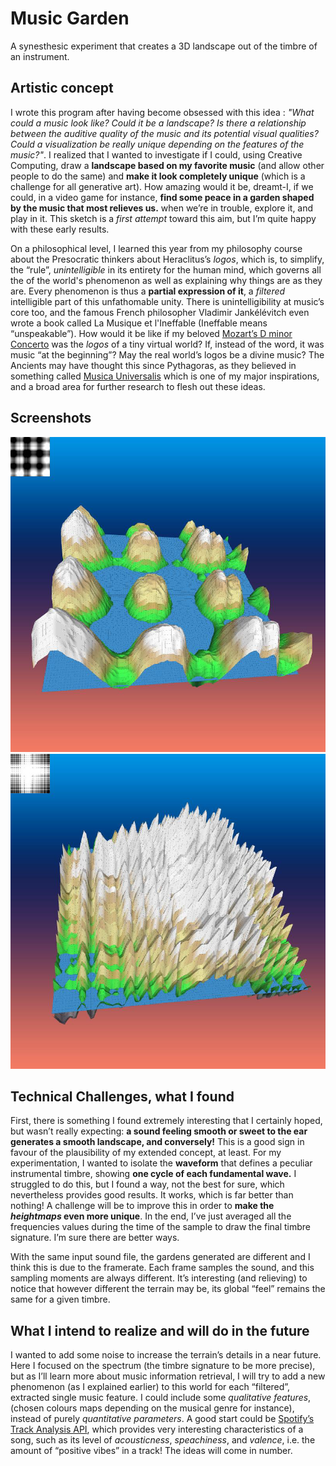 # Music Garden
 A synesthesic experiment that creates a 3D landscape out of the timbre of an instrument.


## Artistic concept

I wrote this program after having become obsessed with this idea : *"What could a music look like? Could it be a landscape? Is there a relationship between the auditive quality of the music and its potential visual qualities? Could a visualization be really unique depending on the features of the music?"*. I realized that I wanted to investigate if I could, using Creative Computing, draw a **landscape based on my favorite music** (and allow other people to do the same) and **make it look completely unique** (which is a challenge for all generative art). How amazing would it be, dreamt-I, if we could, in a video game for instance, **find some peace in a garden shaped by the music that most relieves us.** when we’re in trouble, explore it, and play in it. 
This sketch is a *first attempt* toward this aim, but I’m quite happy with these early results.

On a philosophical level, I learned this year from my philosophy course about the Presocratic thinkers about Heraclitus’s *logos*, which is, to simplify, the “rule”, *unintelligible* in its entirety for the human mind, which governs all the of the world's phenomenon as well as explaining why things are as they are. Every phenomenon is thus a **partial expression of it**, a *filtered* intelligible part of this unfathomable unity. There is unintelligibility at music’s core too, and the famous French philosopher Vladimir Jankélévitch even wrote a book called La Musique et l'Ineffable (Ineffable means “unspeakable”). 
How would it be like if my beloved [Mozart’s D minor Concerto](https://www.youtube.com/watch?v=UGldgW6mDnY) was the *logos* of a tiny virtual world? If, instead of the word, it was music “at the beginning”? May the real world’s logos be a divine music? The Ancients may have thought this since Pythagoras, as they believed in something called [Musica Universalis](https://en.wikipedia.org/wiki/Musica_universalis) which is one of my major inspirations, and a broad area for further research to flesh out these ideas.

## Screenshots

![FirstScreenShot](https://github.com/SimonTalaga/Music-Garden/blob/master/screenshots/2.png)
![SecondScreenShot](https://github.com/SimonTalaga/Music-Garden/blob/master/screenshots/1.png)

## Technical Challenges, what I found
First, there is something I found extremely interesting that I certainly hoped, but wasn’t really expecting: **a sound feeling smooth or sweet to the ear generates a smooth landscape, and conversely!** This is a good sign in favour of the plausibility of my extended concept, at least. 
For my experimentation, I wanted to isolate the **waveform** that defines a peculiar instrumental timbre, showing **one cycle of each fundamental wave.** I struggled to do this, but I found a way, not the best for sure, which nevertheless provides good results. It works, which is far better than nothing! A challenge will be to improve this in order to **make the *heightmaps* even more unique**. In the end, I’ve just averaged all the frequencies values during the time of the sample to draw the final timbre signature. I’m sure there are better ways.

With the same input sound file, the gardens generated are different and I think this is due to the framerate. Each frame samples the sound, and this sampling moments are always different. It’s interesting (and relieving) to notice that however different the terrain may be, its global “feel” remains the same for a given timbre.

## What I intend to realize and will do in the future
I wanted to add some noise to increase the terrain’s details in a near future.
Here I focused on the spectrum (the timbre signature to be more precise), but as I’ll learn more about music information retrieval, I will try to add a new phenomenon (as I explained earlier) to this world for each “filtered”, extracted single music feature. I could include some *qualitative features*, (chosen colours maps depending on the musical genre for instance), instead of purely *quantitative parameters*. A good start could be [Spotify’s Track Analysis API](https://developer.spotify.com/documentation/web-api/reference/tracks/), which provides very interesting characteristics of a song, such as its level of *acousticness*, *speachiness*, and *valence*, i.e. the amount of “positive vibes” in a track! The ideas will come in number.
